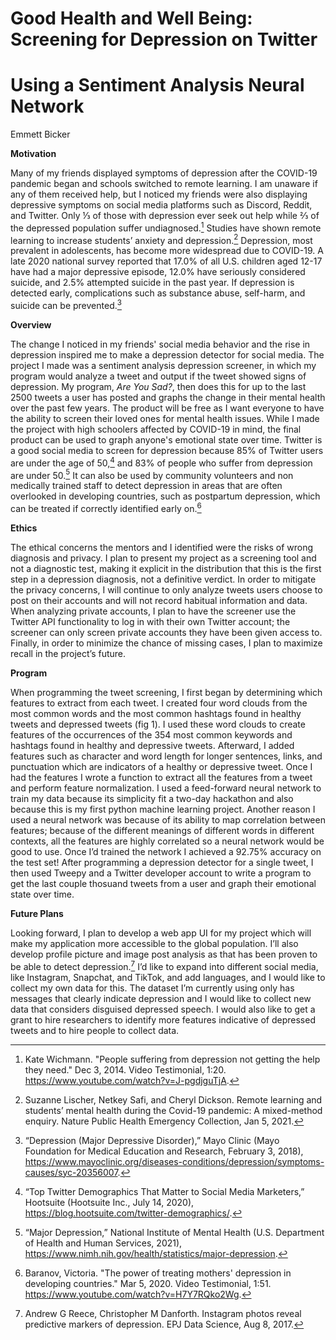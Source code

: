 # Good Health and Well Being: Screening for Depression on Twitter
# Using a Sentiment Analysis Neural Network

 Emmett Bicker


**Motivation**

Many of my friends displayed symptoms of depression after the COVID-19 pandemic began and schools switched to remote learning. I am unaware if any of them received help, but I noticed my friends were also displaying depressive symptoms on social media platforms such as Discord, Reddit, and Twitter. Only ⅓ of those with depression ever seek out help while ⅔ of the depressed population suffer undiagnosed.[^1] Studies have shown remote learning to increase students’ anxiety and depression.[^2] Depression, most prevalent in adolescents, has become more widespread due to COVID-19. A late 2020 national survey reported that 17.0% of all U.S. children aged 12-17 have had a major depressive episode, 12.0% have seriously considered suicide, and 2.5% attempted suicide in the past year. If depression is detected early, complications such as substance abuse, self-harm, and suicide can be prevented.[^3]

**Overview**

The change I noticed in my friends' social media behavior and the rise in depression inspired me to make a depression detector for social media. The project I made was a sentiment analysis depression screener, in which my program would analyze a tweet and output if the tweet showed signs of depression. My program, *Are You Sad?*, then does this for up to the last 2500 tweets a user has posted and graphs the change in their mental health over the past few years. The product will be free as I want everyone to have the ability to screen their loved ones for mental health issues. While I made the project with high schoolers affected by COVID-19 in mind, the final product can be used to graph anyone's emotional state over time. Twitter is a good social media to screen for depression because 85% of Twitter users are under the age of 50,[^4] and 83% of people who suffer from depression are under 50.[^5] It can also be used by community volunteers and non medically trained staff to detect depression in areas that are often overlooked in developing countries, such as postpartum depression, which can be treated if correctly identified early on.[^6]

**Ethics**

The ethical concerns the mentors and I identified were the risks of wrong diagnosis and privacy. I plan to present my project as a screening tool and not a diagnostic test, making it explicit in the distribution that this is the first step in a depression diagnosis, not a definitive verdict. In order to mitigate the privacy concerns, I will continue to only analyze tweets users choose to post on their accounts and will not record habitual information and data. When analyzing private accounts, I plan to have the screener use the Twitter API functionality to log in with their own Twitter account; the screener can only screen private accounts they have been given access to. Finally, in order to minimize the chance of missing cases, I plan to maximize recall in the project’s future.

**Program**

When programming the tweet screening, I first began by determining which features to extract from each tweet. I created four word clouds from the most common words and the most common hashtags found in healthy tweets and depressed tweets (fig 1). I used these word clouds to create features of the occurrences of the 354 most common keywords and hashtags found in healthy and depressive tweets. Afterward, I added features such as character and word length for longer sentences, links, and punctuation which are indicators of a healthy or depressive tweet. Once I had the features I wrote a function to extract all the features from a tweet and perform feature normalization.
    I used a feed-forward neural network to train my data because its simplicity fit a two-day hackathon and also because this is my first python machine learning project. Another reason I used a neural network was because of its ability to map correlation between features; because of the different meanings of different words in different contexts, all the features are highly correlated so a neural network would be good to use. Once I’d trained the network I achieved a 92.75% accuracy on the test set! After programming a depression detector for a single tweet, I then used Tweepy and a Twitter developer account to write a program to get the last couple thosuand tweets from a user and graph their emotional state over time.
  
**Future Plans**

Looking forward, I plan to develop a web app UI for my project which will make my application more accessible to the global population. I’ll also develop profile picture and image post analysis as that has been proven to be able to detect depression.[^7] I’d like to expand into different social media, like Instagram, Snapchat, and TikTok, and add languages, and I would like to collect my own data for this. The dataset I’m currently using only has messages that clearly indicate depression and I would like to collect new data that considers disguised depressed speech. I would also like to get a grant to hire researchers to identify more features indicative of depressed tweets and to hire people to collect data.

[^1]: Kate Wichmann. "People suffering from depression not getting the help they need." Dec 3, 2014. Video Testimonial, 1:20. https://www.youtube.com/watch?v=J-pgdjguTjA. 

[^2]: Suzanne Lischer, Netkey Safi, and Cheryl Dickson. Remote learning and students’ mental health during the Covid-19 pandemic: A mixed-method enquiry. Nature Public Health Emergency Collection, Jan 5, 2021.

[^3]:“Depression (Major Depressive Disorder),” Mayo Clinic (Mayo Foundation for Medical Education and Research, February 3, 2018), https://www.mayoclinic.org/diseases-conditions/depression/symptoms-causes/syc-20356007. 

[^4]: “Top Twitter Demographics That Matter to Social Media Marketers,” Hootsuite (Hootsuite Inc., July 14, 2020), https://blog.hootsuite.com/twitter-demographics/. 

[^5]: “Major Depression,” National Institute of Mental Health (U.S. Department of Health and Human Services, 2021), https://www.nimh.nih.gov/health/statistics/major-depression. 

[^6]: Baranov, Victoria. "The power of treating mothers' depression in developing countries." Mar 5, 2020. Video Testimonial, 1:51. https://www.youtube.com/watch?v=H7Y7RQko2Wg. 

[^7]: Andrew G Reece, Christopher M Danforth. Instagram photos reveal predictive markers of depression. EPJ Data Science, Aug 8, 2017.

[^Dataset]: Garg, Manas. Sentimental Analysis for Tweets. May 29, 2021. https://www.kaggle.com/datasets/gargmanas/sentimental-analysis-for-tweets. 

